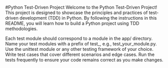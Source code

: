 #Python Test-Driven Project
Welcome to the Python Test-Driven Project! This project is designed to showcase the principles and practices of test-driven development (TDD) in Python. By following the instructions in this README, you will learn how to build a Python project using TDD methodologies.

Each test module should correspond to a module in the app/ directory.
Name your test modules with a prefix of test_, e.g., test_your_module.py.
Use the unittest module or any other testing framework of your choice.
Write test cases that cover different scenarios and edge cases.
Run the tests frequently to ensure your code remains correct as you make changes.


